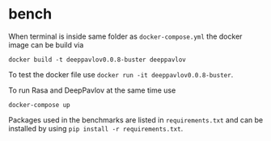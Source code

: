 # bench

When terminal is inside same folder as `docker-compose.yml` the docker image can be build via 
```
docker build -t deeppavlov0.0.8-buster deeppavlov 
```
To test the docker file use `docker run -it deeppavlov0.0.8-buster`.

To run Rasa and DeepPavlov at the same time use
```
docker-compose up
``` 

Packages used in the benchmarks are listed in `requirements.txt` and can be installed by using `pip install -r requirements.txt`.

